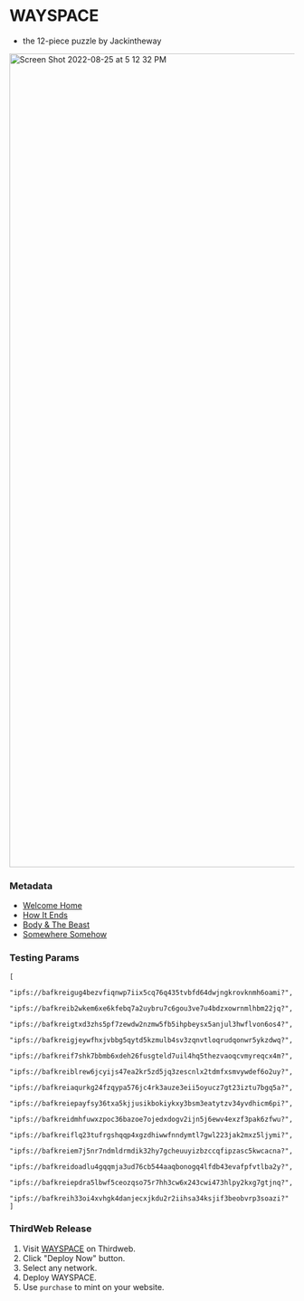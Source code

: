 # WAYSPACE

- the 12-piece puzzle by Jackintheway

<img width="1439" alt="Screen Shot 2022-08-25 at 5 12 32 PM" src="https://user-images.githubusercontent.com/23249402/186780391-dbd4ccf3-d982-4245-8d38-7d9ecee20b9b.png">

### Metadata

- [Welcome Home](https://ipfs.io/ipfs/bafyreicngdorfolbpfqlqg5lmjyvgiosspdq7cz34l5zaystkdeajsljfi/metadata.json)
- [How It Ends](https://ipfs.io/ipfs/bafyreid6aelb2wb46ujssncbbclbtuzkwmgtbjiiwor3ajon4lgh5x2qzi/metadata.json)
- [Body & The Beast](https://ipfs.io/ipfs/bafyreigar3lcpqzzpiivmjv6vwzhedskzmlusop2cmclqrh3atwtopkmki/metadata.json)
- [Somewhere Somehow](https://ipfs.io/ipfs/bafyreiab463job4ctsodtlfsfdfqfgejxkurrluz43xgipeezrqtjrr2vu/metadata.json)

### Testing Params

```
[
    "ipfs://bafkreigug4bezvfiqnwp7iix5cq76q435tvbfd64dwjngkrovknmh6oami?",
    "ipfs://bafkreib2wkem6xe6kfebq7a2uybru7c6gou3ve7u4bdzxowrnmlhbm22jq?",
    "ipfs://bafkreigtxd3zhs5pf7zewdw2nzmw5fb5ihpbeysx5anjul3hwflvon6os4?",
    "ipfs://bafkreigjeywfhxjvbbg5qytd5kzmulb4sv3zqnvtloqrudqonwr5ykzdwq?",
    "ipfs://bafkreif7shk7bbmb6xdeh26fusgteld7uil4hq5thezvaoqcvmyreqcx4m?",
    "ipfs://bafkreiblrew6jcyijs47ea2kr5zd5jq3zescnlx2tdmfxsmvywdef6o2uy?",
    "ipfs://bafkreiaqurkg24fzqypa576jc4rk3auze3eii5oyucz7gt23iztu7bgq5a?",
    "ipfs://bafkreiepayfsy36txa5kjjusikbokiykxy3bsm3eatytzv34yvdhicm6pi?",
    "ipfs://bafkreidmhfuwxzpoc36bazoe7ojedxdogv2ijn5j6ewv4exzf3pak6zfwu?",
    "ipfs://bafkreiflq23tufrgshqqp4xgzdhiwwfnndymtl7gwl223jak2mxz5ljymi?",
    "ipfs://bafkreiem7j5nr7ndmldrmdik32hy7gcheuuyizbzccqfipzasc5kwcacna?",
    "ipfs://bafkreidoadlu4gqqmja3ud76cb544aaqbonogq4lfdb43evafpfvtlba2y?",
    "ipfs://bafkreiepdra5lbwf5ceozqso75r7hh3cw6x243cwi473hlpy2kxg7gtjnq?",
    "ipfs://bafkreih33oi4xvhgk4danjecxjkdu2r2iihsa34ksjif3beobvrp3soazi?"
]
```

### ThirdWeb Release

1. Visit [WAYSPACE](https://thirdweb.com/sweetman.eth/WAYSPACE) on Thirdweb.
1. Click "Deploy Now" button.
1. Select any network.
1. Deploy WAYSPACE.
1. Use `purchase` to mint on your website.
